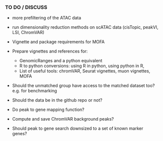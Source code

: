 ### TO DO / DISCUSS

- more prefiltering of the ATAC data
- run dimensionality reduction methods on scATAC data (cisTopic, peakVI, LSI, ChromVAR)
- Vignette and package requirements for MOFA
- Prepare vignettes and references for:
    - GenomicRanges and a python equivalent
    - R to python conversions: using R in python, using python in R, 
    - List of useful tools: chromVAR, Seurat vignettes, muon vignettes, MOFA
    
- Should the unmatched group have access to the matched dataset too? e.g. for benchmarking
- Should the data be in the github repo or not?
- Do peak to gene mapping function?
- Compute and save ChromVAR background peaks?
- Should peak to gene search downsized to a set of known marker genes?